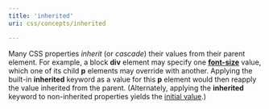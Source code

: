 ```yaml
---
title: 'inherited'
uri: css/concepts/inherited

---
```

Many CSS properties *inherit* (or *cascade*) their values from their parent element. For example, a block **div** element may specify one [**font-size**](/css/properties/font-size) value, which one of its child **p** elements may override with another. Applying the built-in **inherited** keyword as a value for this **p** element would then reapply the value inherited from the parent. (Alternately, applying the **inherited** keyword to non-inherited properties yields the [initial value](/css/concepts/initial_value).)
